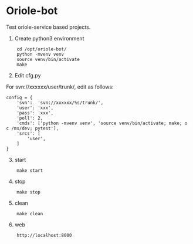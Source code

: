 # Oriole-bot 

Test oriole-service based projects.

1. Create python3 environment
```
    cd /opt/oriole-bot/
    python -mvenv venv
    source venv/bin/activate
    make
```

2. Edit cfg.py 

For svn://xxxxxx/user/trunk/, edit as follows:
```
config = {
    'svn':  'svn://xxxxxx/%s/trunk/',
    'user': 'xxx',
    'pass': 'xxx',
    'poll': 2,
    'cmds': ['python -mvenv venv', 'source venv/bin/activate; make; o c /ms/dev; pytest'],
    'srcs': [
        'user',
    ]
}
```

3. start 
```
    make start
```

4. stop
```
    make stop
```

5. clean
```
    make clean
```

6. web
```
    http://localhost:8000
```
